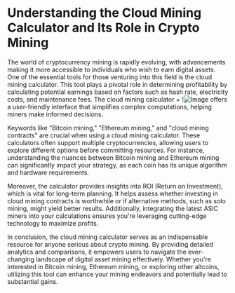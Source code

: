 # Understanding the Cloud Mining Calculator and Its Role in Crypto Mining

The world of cryptocurrency mining is rapidly evolving, with advancements making it more accessible to individuals who wish to earn digital assets. One of the essential tools for those venturing into this field is the cloud mining calculator. This tool plays a pivotal role in determining profitability by calculating potential earnings based on factors such as hash rate, electricity costs, and maintenance fees. The cloud mining calculator + !![Image](https://github.com/user-attachments/assets/590b50a7-4459-4e76-8a31-559aed223621) offers a user-friendly interface that simplifies complex computations, helping miners make informed decisions.

Keywords like "Bitcoin mining," "Ethereum mining," and "cloud mining contracts" are crucial when using a cloud mining calculator. These calculators often support multiple cryptocurrencies, allowing users to explore different options before committing resources. For instance, understanding the nuances between Bitcoin mining and Ethereum mining can significantly impact your strategy, as each coin has its unique algorithm and hardware requirements.

Moreover, the calculator provides insights into ROI (Return on Investment), which is vital for long-term planning. It helps assess whether investing in cloud mining contracts is worthwhile or if alternative methods, such as solo mining, might yield better results. Additionally, integrating the latest ASIC miners into your calculations ensures you're leveraging cutting-edge technology to maximize profits.

In conclusion, the cloud mining calculator serves as an indispensable resource for anyone serious about crypto mining. By providing detailed analytics and comparisons, it empowers users to navigate the ever-changing landscape of digital asset mining effectively. Whether you're interested in Bitcoin mining, Ethereum mining, or exploring other altcoins, utilizing this tool can enhance your mining endeavors and potentially lead to substantial gains.